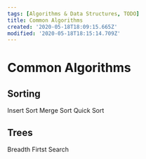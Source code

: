 ```yaml
---
tags: [Algorithms & Data Structures, TODO]
title: Common Algorithms
created: '2020-05-18T18:09:15.665Z'
modified: '2020-05-18T18:15:14.709Z'
---
```


# Common Algorithms

## Sorting

Insert Sort
Merge Sort
Quick Sort

## Trees

Breadth Firtst Search

